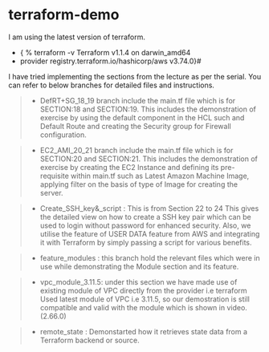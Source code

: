 # terraform-demo

I am using the latest version of terraform.

+ { % terraform -v
Terraform v1.1.4
on darwin_amd64
+ provider registry.terraform.io/hashicorp/aws v3.74.0}#

I have tried implementing the sections from the lecture as per the serial. You can refer to below branches for detailed files and instructions.

> + DefRT+SG_18_19 branch include the main.tf file which is for SECTION:18 and SECTION:19.
  This includes the demonstration of exercise by using the default component in the HCL such and Default Route and creating the Security group for Firewall         configuration.
  
> + EC2_AMI_20_21   branch include the main.tf file which is for SECTION:20 and SECTION:21.
  This includes the demonstration of exercise by creating the EC2 Instance and defining its pre-requisite within main.tf such as Latest Amazon Machine Image, applying filter on the basis of type of Image for creating the server.
  
> + Create_SSH_key&_script  : This is from Section 22 to 24
  This gives the detailed view on how to create a SSH key pair which can be used to login without password for enhanced security. Also, we utilise the feature of USER DATA feature from AWS and integrating it with Terraform by simply passing a script for various benefits.
  
> + feature_modules : this branch hold the relevant files which were in use while demonstrating the Module section and its feature.

> + vpc_module_3.11.5: under this section we have made use of existing module of VPC directly from the provider i.e terraform
Used latest module of VPC i.e 3.11.5, so our demostration is still compatible and valid with the module which is shown in video. (2.66.0)

> + remote_state : Demonstarted how it retrieves state data from a Terraform backend or source. 

